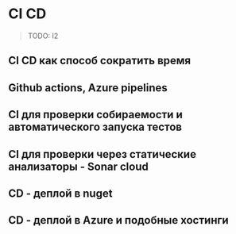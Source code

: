 # CI CD

> TODO: I2

## CI CD как способ сократить время

## Github actions, Azure pipelines

## CI для проверки собираемости и автоматического запуска тестов

## CI для проверки через статические анализаторы - Sonar cloud

## CD - деплой в nuget

## CD - деплой в Azure и подобные хостинги
